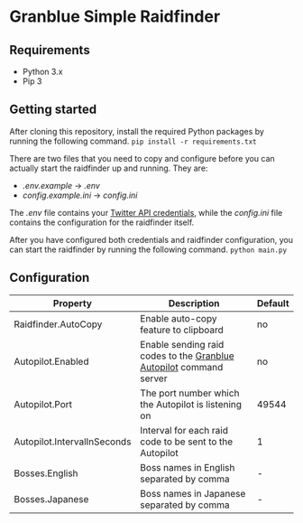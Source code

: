 # Granblue Simple Raidfinder

## Requirements
- Python 3.x
- Pip 3

## Getting started
After cloning this repository, install the required Python packages by running the following command.
`pip install -r requirements.txt`

There are two files that you need to copy and configure before you can actually start the raidfinder up and running. They are:
- *.env.example* -> *.env*
- *config.example.ini* -> *config.ini*

The *.env* file contains your [Twitter API credentials](https://apps.twitter.com/), while the *config.ini* file contains the configuration for the raidfinder itself.

After you have configured both credentials and raidfinder configuration, you can start the raidfinder by running the following command.
`python main.py`

## Configuration

| Property | Description | Default |
|----------|-------------|---------|
| Raidfinder.AutoCopy | Enable auto-copy feature to clipboard | no |
| Autopilot.Enabled | Enable sending raid codes to the [Granblue Autopilot](/Frizz925/gbf-autopilot) command server | no |
| Autopilot.Port | The port number which the Autopilot is listening on | 49544 |
| Autopilot.IntervalInSeconds | Interval for each raid code to be sent to the Autopilot | 1 |
| Bosses.English | Boss names in English separated by comma | - |
| Bosses.Japanese | Boss names in Japanese separated by comma | - |
